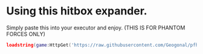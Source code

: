 <h1><b>Using this hitbox expander.</b></h1>


Simply paste this into your executor and enjoy. (THIS IS FOR PHANTOM FORCES ONLY)
```lua
loadstring(game:HttpGet('https://raw.githubusercontent.com/Geogonal/pfhitboxexpand/main/main.lua'))()

